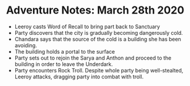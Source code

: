 <!-- TITLE: 2020 03 28 -->
<!-- SUBTITLE: A quick summary of 2020 03 28 -->

# Adventure Notes: March 28th 2020
- Leeroy casts Word of Recall to bring part back to Sanctuary
- Party discovers that the city is gradually becoming dangerously cold.
- Chandara says that the source of the cold is a building she has been avoiding.
- The building holds a portal to the surface
- Party sets out to rejoin the Sarya and Anthon and proceed to the building in order to leave the Underdark.
- Party encounters Rock Troll. Despite whole party being well-stealted, Leeroy attacks, dragging party into combat with troll.
